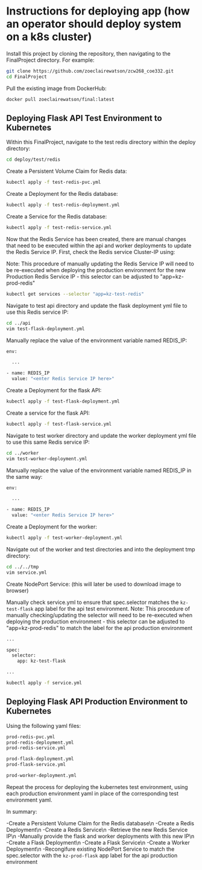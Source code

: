 
# Instructions for deploying app (how an operator should deploy system on a k8s cluster)

	
Install this project by cloning the repository, then navigating to the FinalProject directory. For example:

```bash
git clone https://github.com/zoeclairewatson/zcw268_coe332.git 
cd FinalProject
```

Pull the existing image from DockerHub:

```bash
docker pull zoeclairewatson/final:latest
```


## Deploying Flask API Test Environment to Kubernetes

Within this FinalProject, navigate to the test redis directory within the deploy directory:

```bash
cd deploy/test/redis
```

Create a Persistent Volume Claim for Redis data:

```bash
kubectl apply -f test-redis-pvc.yml
```

Create a Deployment for the Redis database:

```bash
kubectl apply -f test-redis-deployment.yml
```

Create a Service for the Redis database:

```bash
kubectl apply -f test-redis-service.yml
```

Now that the Redis Service has been created, there are manual changes that need to be executed within the api and worker deployments to update the Redis Service IP. First, check the Redis service Cluster-IP using:

Note: This procedure of manually updating the Redis Service IP will need to be re-executed when deploying the production environment for the new Production Redis Service IP - this selector can be adjusted to "app=kz-prod-redis"

```bash
kubectl get services --selector "app=kz-test-redis"
```

Navigate to test api directory and update the flask deployment yml file to use this Redis service IP:

```bash
cd ../api
vim test-flask-deployment.yml
```

Manually replace the value of the environment variable named REDIS_IP:

```bash
env:

  ...

- name: REDIS_IP
  value: "<enter Redis Service IP here>"
```

Create a Deployment for the flask API:

```bash
kubectl apply -f test-flask-deployment.yml
```

Create a service for the flask API:

```bash
kubectl apply -f test-flask-service.yml
```

Navigate to test worker directory and update the worker deployment yml file to use this same Redis service IP:

```bash
cd ../worker
vim test-worker-deployment.yml
```

Manually replace the value of the environment variable named REDIS_IP in the same way:

```bash
env:

  ...

- name: REDIS_IP
  value: "<enter Redis Service IP here>"
```

Create a Deployment for the worker:

```bash
kubectl apply -f test-worker-deployment.yml
```

Navigate out of the worker and test directories and into the deployment tmp directory:

```bash
cd ../../tmp
vim service.yml
```

Create NodePort Service:
(this will later be used to download image to browser)

Manually check service.yml to ensure that spec.selector matches the ```kz-test-flask``` app label for the api test environment.
Note: This procedure of manually checking/updating the selector will need to be re-executed when deploying the production environment - this selector can be adjusted to "app=kz-prod-redis" to match the label for the api production environment

```bash
...

spec:
  selector:
    app: kz-test-flask

...
```

```bash
kubectl apply -f service.yml
```

## Deploying Flask API Production Environment to Kubernetes

Using the following yaml files:

```bash
prod-redis-pvc.yml
prod-redis-deployment.yml
prod-redis-service.yml

prod-flask-deployment.yml
prod-flask-service.yml

prod-worker-deployment.yml
```

Repeat the process for deploying the kubernetes test environment, using each production environment yaml in place of the corresponding test environment yaml.

In summary:

-Create a Persistent Volume Claim for the Redis database\n
-Create a Redis Deployment\n
-Create a Redis Service\n
-Retrieve the new Redis Service IP\n
-Manually provide the flask and worker deployments with this new IP\n
-Create a Flask Deployment\n
-Create a Flask Service\n
-Create a Worker Deployment\n
-Recongifure existing NodePort Service to match the spec.selector with the ```kz-prod-flask``` app label for the api production environment



